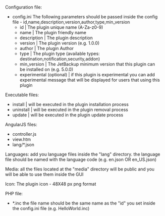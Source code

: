 Configuration file:
- config.ini
  The following parameters should be passed inside the config file - id,name,description,version,author,type,min_version
  - id | The plugin unique name (A-Za-z0-9)
  - name | The plugin friendly name
  - description | The plugin description
  - version | The plugin version (e.g. 1.0.0)
  - author | The plugin Author
  - type | The plugin type (available types: destination,notification,security,addon)
  - min_version | The JetBackup minimum version that this plugin can be installed on (e.g. 5.0.0)
  - experimental (optional) | if this plugin is experimental you can add experimental message that will be displayed for users that using this plugin

Executable files:
- install | will be executed in the plugin installation process
- uninstall | will be executed in the plugin removal process
- update | will be executed in the plugin update process

AngularJS files:
- controller.js
- view.htm
- lang/*.json

Languages:
add you language files inside the "lang" directory.
the language file should be named with the language code (e.g. en.json OR en_US.json)

Media:
all the files located at the "media" directory will be public and you will be able to use them inside the GUI

Icon:
The plugin icon - 48X48 px png format

PHP file:
- *.inc
  the file name should be the same name as the "id" you set inside the config.ini file (e.g. HelloWorld.inc)